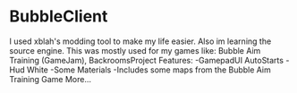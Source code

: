 # BubbleClient
I used xblah's modding tool to make my life easier. Also im learning the source engine.
This was mostly used for my games like: Bubble Aim Training (GameJam), BackroomsProject
Features:
-GamepadUI AutoStarts
-Hud White
-Some Materials
-Includes some maps from the Bubble Aim Training Game
More...
